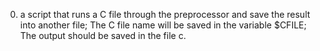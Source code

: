 0. a script that runs a C file through the preprocessor and save the result into another file; The C file name will be saved in the variable $CFILE; The output should be saved in the file c.
